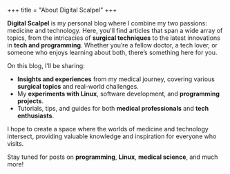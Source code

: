 +++
title = "About Digital Scalpel"
+++

**Digital Scalpel** is my personal blog where I combine my two passions: medicine and technology. Here, you'll find articles that span a wide array of topics, from the intricacies of **surgical techniques** to the latest innovations in **tech and programming**. Whether you’re a fellow doctor, a tech lover, or someone who enjoys learning about both, there’s something here for you.

On this blog, I’ll be sharing:
- **Insights and experiences** from my medical journey, covering various **surgical topics** and real-world challenges.
- My **experiments with Linux**, software development, and **programming projects**.
- Tutorials, tips, and guides for both **medical professionals** and **tech enthusiasts**.

I hope to create a space where the worlds of medicine and technology intersect, providing valuable knowledge and inspiration for everyone who visits.

Stay tuned for posts on **programming**, **Linux**, **medical science**, and much more!

